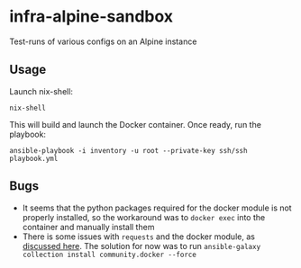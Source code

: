 # infra-alpine-sandbox

Test-runs of various configs on an Alpine instance

## Usage

Launch nix-shell:
```shell
nix-shell
```

This will build and launch the Docker container. Once ready, run the playbook:
```shell
ansible-playbook -i inventory -u root --private-key ssh/ssh playbook.yml
```
## Bugs

* It seems that the python packages required for the docker module is not properly installed, so the workaround was to `docker exec` into the container and manually install them
* There is some issues with `requests` and the docker module, as [discussed here](https://github.com/ansible-collections/community.docker/issues/860). The solution for now was to run `ansible-galaxy collection install community.docker --force`
